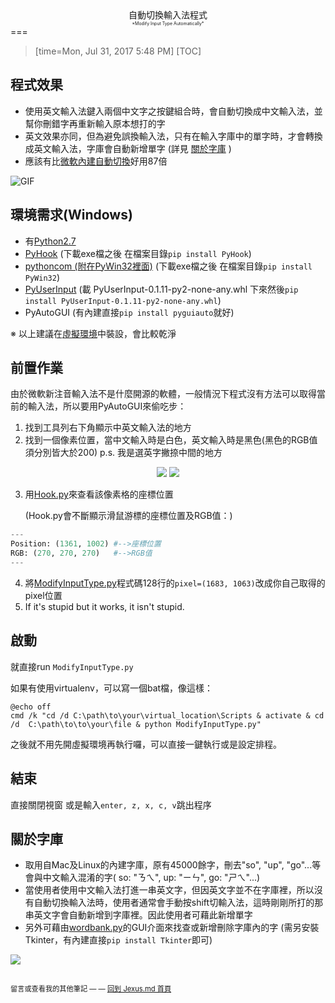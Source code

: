 <center>自動切換輸入法程式<div style="font-size:0.5em">*Modify Input Type Automatically*</div></center>
===

> [time=Mon, Jul 31, 2017 5:48 PM]
> [TOC]


## 程式效果
- 使用英文輸入法鍵入兩個中文字之按鍵組合時，會自動切換成中文輸入法，並幫你刪錯字再重新輸入原本想打的字
- 英文效果亦同，但為避免誤換輸入法，只有在輸入字庫中的單字時，才會轉換成英文輸入法，字庫會自動新增單字 (詳見 [關於字庫](https://hackmd.io/JwMwpgzAhgRgxgRgLTCgDjEgLGgrBJKKONJEABgXJgHYaAmANmGHKA==?both#關於字庫) )
- 應該有比[微軟內建自動切換](https://answers.microsoft.com/zh-hant/windows/forum/windows_10-ime/windows-10/cda818ad-1081-4165-89cd-6d43349c4b9a)好用87倍
<!--
(內建是只要輸入沒有對應合法中文就直接跳成英文QQ)
-->

![GIF](http://i.imgur.com/s8SDrcZ.gif)
## 環境需求(Windows)
- 有[Python2.7](https://www.python.org/downloads/)
- [PyHook](https://pypi.python.org/pypi/pyHook)
(下載exe檔之後 在檔案目錄`pip install PyHook`)
- [pythoncom (附在PyWin32裡面)](https://pypi.python.org/pypi/pywin32)
(下載exe檔之後 在檔案目錄`pip install PyWin32`)
- [PyUserInput](https://pypi.python.org/pypi/PyUserInput/)
(載 PyUserInput-0.1.11-py2-none-any.whl 下來然後`pip install PyUserInput-0.1.11-py2-none-any.whl`)
- PyAutoGUI
(有內建直接`pip install pyguiauto`就好)

※ 以上建議在[虛擬環境](https://www.openfoundry.org/tw/tech-column/8516-pythons-virtual-environment-and-multi-version-programming-tools-virtualenv-and-pythonbrew)中裝設，會比較乾淨

## 前置作業
由於微軟新注音輸入法不是什麼開源的軟體，一般情況下程式沒有方法可以取得當前的輸入法，所以要用PyAutoGUI來偷吃步：

1. 找到工具列右下角顯示中英文輸入法的地方
2. 找到一個像素位置，當中文輸入時是白色，英文輸入時是黑色(黑色的RGB值須分別皆大於200)
p.s. 我是選英字撇捺中間的地方

<center class="half">
<img src="https://i.imgur.com/S4X7hl3.png">
<img src="https://i.imgur.com/Sj8buTE.png">
</center>

3. 用[Hook.py]()來查看該像素格的座標位置

    (Hook.py會不斷顯示滑鼠游標的座標位置及RGB值：)
```python
---
Position: (1361, 1002) #-->座標位置
RGB: (270, 270, 270)   #-->RGB值
---
```
4. 將[ModifyInputType.py]()程式碼128行的`pixel=(1683, 1063)`改成你自己取得的pixel位置
5. If it's stupid but it works, it isn't stupid.

## 啟動
就直接run `ModifyInputType.py`

如果有使用virtualenv，可以寫一個bat檔，像這樣：
```dockerfile=
@echo off
cmd /k "cd /d C:\path\to\your\virtual_location\Scripts & activate & cd /d  C:\path\to\to\your\file & python ModifyInputType.py"
```
之後就不用先開虛擬環境再執行囉，可以直接一鍵執行或是設定排程。

## 結束

直接關閉視窗
或是輸入`enter, z, x, c, v`跳出程序

## 關於字庫
- 取用自Mac及Linux的內建字庫，原有45000餘字，刪去"so", "up", "go"...等會與中文輸入混淆的字( so: "ㄋㄟ", up: "ㄧㄣ", go: "ㄕㄟ"...)
- 當使用者使用中文輸入法打進一串英文字，但因英文字並不在字庫裡，所以沒有自動切換輸入法時，使用者通常會手動按shift切輸入法，這時剛剛所打的那串英文字會自動新增到字庫裡。因此使用者可藉此新增單字
- 另外可藉由[wordbank.py]()的GUI介面來找查或新增刪除字庫內的字 (需另安裝Tkinter，有內建直接`pip install Tkinter`即可)

![](http://i.imgur.com/mxGEGIZ.gif)


## 
<p><div style="font-size:0.8em">留言或查看我的其他筆記 — — <a href="https://hackmd.io/s/S1IUbxcUW">回到 Jexus.md 首頁</a></div></p>
